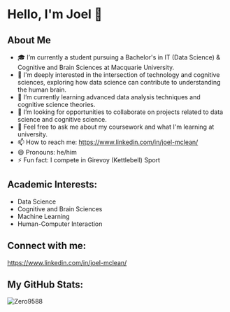 # Hello, I'm Joel 👋

## About Me
- 🎓 I’m currently a student pursuing a Bachelor's in IT (Data Science) & Cognitive and Brain Sciences at Macquarie University.
- 🧠 I'm deeply interested in the intersection of technology and cognitive sciences, exploring how data science can contribute to understanding the human brain.
- 🌱 I’m currently learning advanced data analysis techniques and cognitive science theories.
- 🤔 I’m looking for opportunities to collaborate on projects related to data science and cognitive science.
- 💬 Feel free to ask me about my coursework and what I'm learning at university.
- 📫 How to reach me: https://www.linkedin.com/in/joel-mclean/
- 😄 Pronouns: he/him
- ⚡ Fun fact: I compete in Girevoy (Kettlebell) Sport

## Academic Interests:
- Data Science
- Cognitive and Brain Sciences
- Machine Learning
- Human-Computer Interaction

## Connect with me:
https://www.linkedin.com/in/joel-mclean/

## My GitHub Stats:
![Zero9588](https://github.com/Zero9588)
